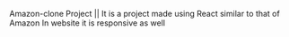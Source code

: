 Amazon-clone Project || It is a project made using React similar to that of Amazon In website it is responsive as well
